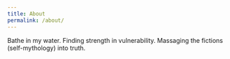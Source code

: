 ```yaml
---
title: About
permalink: /about/
---
```


Bathe in my water.
Finding strength in 
vulnerability.
Massaging the fictions
              (self-mythology)
into truth.
